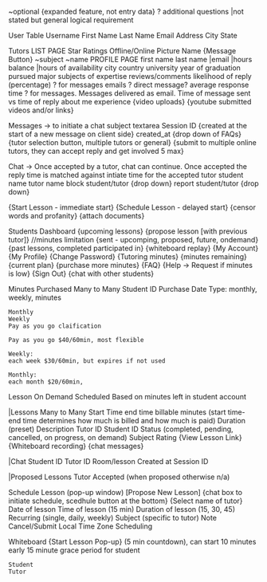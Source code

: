~optional
{expanded feature, not entry data}
? additional questions
|not stated but general logical requirement

User Table
    Username
    First Name
    Last Name
    Email
    Address
        City
        State
    
Tutors
    LIST PAGE
    Star Ratings
    Offline/Online
    Picture
    Name
    {Message Button}
    ~subject
    ~name
        PROFILE PAGE
        first name
        last name
        |email
        |hours balance
        |hours of availability
        city
        country
        university
        year of graduation
        pursued major
        subjects of expertise
        reviews/comments
        likelihood of reply (percentage) ? for messages emails ? direct message?
        average response time ? for messages. Messages delivered as email. Time of message sent vs time of reply
        about me
        experience
        {video uploads}
        {youtube submitted videos and/or links}

Messages -> to initiate a chat
    subject
    textarea
    Session ID {created at the start of a new message on client side}
    created_at
    {drop down of FAQs}
    {tutor selection button, multiple tutors or general}
    {submit to multiple online tutors, they can accept reply and get involved 5 max}

Chat -> Once accepted by a tutor, chat can continue. Once accepted the reply time is matched against intiate time for the accepted tutor
    student name
    tutor name
    block student/tutor {drop down}
    report student/tutor {drop down}

{Start Lesson - immediate start}
{Schedule Lesson - delayed start}
{censor words and profanity}
{attach documents}


Students Dashboard
    {upcoming lessons}
    {propose lesson [with previous tutor]} //minutes limitation
    {sent - upcomping, proposed, future, ondemand}
    {past lessons, completed participated in}
    {whiteboard replay}
    {My Account}
        {My Profile}
        {Change Password}
        {Tutoring minutes}
            {minutes remaining}
            {current plan}
            {purchase more minutes}
        {FAQ}
        {Help -> Request if minutes is low}
        {Sign Out}
        {chat with other students}

Minutes Purchased Many to Many
    Student ID
    Purchase Date
    Type: monthly, weekly, minutes

    Monthly
    Weekly
    Pay as you go claification

    Pay as you go $40/60min, most flexible
    
    Weekly: 
    each week $30/60min, but expires if not used

    Monthly: 
    each month $20/60min, 

Lesson
    On Demand
    Scheduled
    Based on minutes left in student account

|Lessons Many to Many
    Start Time
    end time 
    billable minutes (start time- end time determines how much is billed and how much is paid)
    Duration (preset)
    Description
    Tutor ID
    Student ID
    Status (completed, pending, cancelled, on progress, on demand)
    Subject Rating
    {View Lesson Link}
    {Whiteboard recording}
    {chat messages}

|Chat
    Student ID
    Tutor ID
    Room/lesson
    Created at
    Session ID


|Proposed Lessons 
    Tutor Accepted (when proposed otherwise n/a)

Schedule Lesson  (pop-up window) [Propose New Lesson]
    {chat box to initiate schedule, scedhule button at the bottom}
    {Select name of tutor}
    Date of lesson
    Time of lesson (15 min)
    Duration of lesson (15, 30, 45)
    Recurring (single, daily, weekly)
    Subject (specific to tutor)
    Note
    Cancel/Submit
    Local Time Zone Scheduling

Whiteboard
    {Start Lesson Pop-up} (5 min countdown), can start 10 minutes early
    15 minute grace period for student

    Student
    Tutor
    


